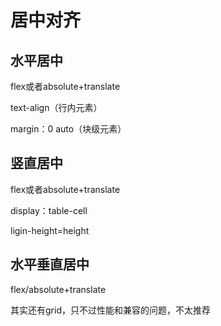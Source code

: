 # 居中对齐

## 水平居中

flex或者absolute+translate

text-align（行内元素）

margin：0 auto（块级元素）

## 竖直居中

flex或者absolute+translate

display：table-cell

ligin-height=height

## 水平垂直居中

flex/absolute+translate

其实还有grid，只不过性能和兼容的问题，不太推荐